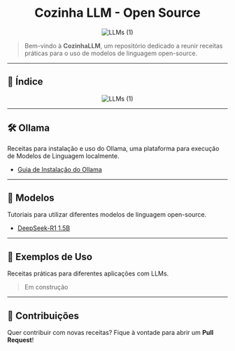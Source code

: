 <h1 align="center">Cozinha LLM - Open Source</h1>

<p align="center">
  <img src="https://github.com/user-attachments/assets/d299165c-0709-4272-9358-383f64b0426f" alt="LLMs (1)">
</p>

> Bem-vindo à **CozinhaLLM**, um repositório dedicado a reunir receitas práticas para o uso de modelos de linguagem open-source.

---
## 📌 Índice

<p align="center">
  <img src="https://github.com/user-attachments/assets/9ea978a1-6d19-4126-bc4d-297ef3e4a043" alt="LLMs (1)">
</p>

---
## 🛠 Ollama

Receitas para instalação e uso do Ollama, uma plataforma para execução de Modelos de Linguagem localmente.

- [Guia de Instalação do Ollama](./ollama/install.md)

---
## 🤖 Modelos

Tutoriais para utilizar diferentes modelos de linguagem open-source. 

- [DeepSeek-R1 1.5B](./modelos/deepSeek/deepSeekR1-1B.md)

---
## 🚀 Exemplos de Uso

Receitas práticas para diferentes aplicações com LLMs.

> Em construção

---
## 🤝 Contribuições

Quer contribuir com novas receitas? Fique à vontade para abrir um **Pull Request**!
